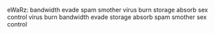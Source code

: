 eWaRz: bandwidth evade spam smother virus burn storage absorb sex control virus burn bandwidth evade storage absorb spam smother sex control